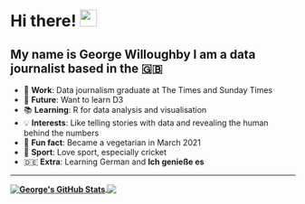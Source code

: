 # Hi there!  <img src="https://raw.githubusercontent.com/MartinHeinz/MartinHeinz/master/wave.gif" width="30px">
My name is George Willoughby I am a data journalist based in the 🇬🇧
---
<ul>
  <li> 🔬 <b>Work</b>: Data journalism graduate at The Times and Sunday Times </li>
  <li> 👀 <b>Future</b>: Want to learn D3 </li> 
  <li> 📚 <b>Learning</b>: R for data analysis and visualisation  </li>
  <li> 💡 <b>Interests</b>: Like telling stories with data and revealing the human behind the numbers </li>
  <li> 🥗 <b>Fun fact</b>: Became a vegetarian in March 2021 </li>
  <li> 🏏 <b>Sport</b>: Love sport, especially cricket </li>
  <li> 🇩🇪 <b>Extra</b>: Learning German and <b>Ich genieße es<b> </li> 
</ul>

--- 

<a href="https://github.com/GWilloughby99/GWilloughby99">
  <img align="center" src="https://github-readme-stats.vercel.app/api/?username=GWilloughby99&show_icons=true&line_height=27&count_private=true&title_color=ffffff&text_color=c9cacc&icon_color=2bbc8a&bg_color=1d1f21" alt="George's GitHub Stats" />
</a>
<a href="https://github.com/GWilloughby99/GWilloughby99">
  <img align="center" src="https://github-readme-stats.vercel.app/api/top-langs/?username=GWilloughby99&tex&title_color=ffffff&text_color=c9cacc&icon_color=2bbc8a&bg_color=1d1f21" />
</a>

<!-- [![George's github stats](https://github-readme-stats.vercel.app/api?username=GWilloughby99&count_private=true&show_icons=true&theme=radical&hide_rank=false)](https://github.com/anuraghazra/github-readme-stats) -->

<!-- [![Top Langs](https://github-readme-stats.vercel.app/api/top-langs/?username=GWilloughby99)](https://github.com/anuraghazra/github-readme-stats) -->
